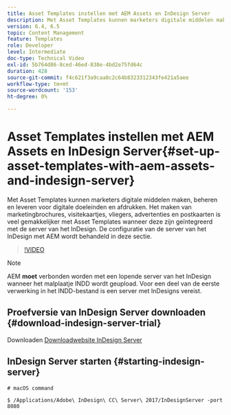 ```yaml
---
title: Asset Templates instellen met AEM Assets en InDesign Server
description: Met Asset Templates kunnen marketers digitale middelen maken, beheren en leveren voor digitale doeleinden en afdrukken. Het maken van marketingbrochures, visitekaartjes, vliegers, advertenties en postkaarten is veel gemakkelijker met Asset Templates wanneer deze zijn geïntegreerd met de server van het InDesign. De configuratie van de server van het InDesign met AEM wordt behandeld in deze sectie.
version: 6.4, 6.5
topic: Content Management
feature: Templates
role: Developer
level: Intermediate
doc-type: Technical Video
exl-id: 5b764d86-8ced-46ed-838e-4bd2e75fd64c
duration: 428
source-git-commit: f4c621f3a9caa8c2c64b8323312343fe421a5aee
workflow-type: tm+mt
source-wordcount: '153'
ht-degree: 0%

---
```


# Asset Templates instellen met AEM Assets en InDesign Server{#set-up-asset-templates-with-aem-assets-and-indesign-server}

Met Asset Templates kunnen marketers digitale middelen maken, beheren en leveren voor digitale doeleinden en afdrukken. Het maken van marketingbrochures, visitekaartjes, vliegers, advertenties en postkaarten is veel gemakkelijker met Asset Templates wanneer deze zijn geïntegreerd met de server van het InDesign. De configuratie van de server van het InDesign met AEM wordt behandeld in deze sectie.

>[!VIDEO](https://video.tv.adobe.com/v/17069?quality=12&learn=on)

>[!NOTE]
>
>AEM **moet** verbonden worden met een lopende server van het InDesign wanneer het malplaatje INDD wordt geupload. Voor een deel van de eerste verwerking in het INDD-bestand is een server met InDesigns vereist.

## Proefversie van InDesign Server downloaden {#download-indesign-server-trial}

Downloaden [Downloadwebsite InDesign Server](https://www.adobeprerelease.com/)

## InDesign Server starten {#starting-indesign-server}

```shell
# macOS command

$ /Applications/Adobe\ InDesign\ CC\ Server\ 2017/InDesignServer -port 8080
```
